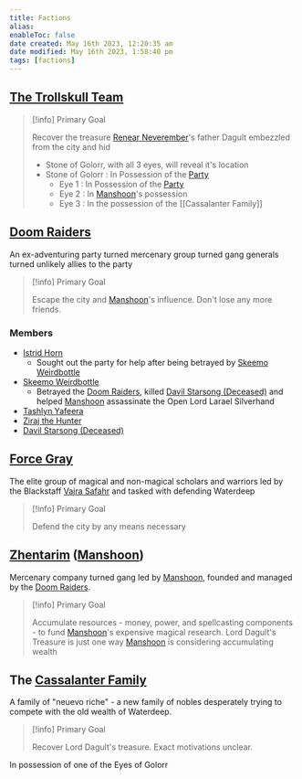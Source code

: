 ```yaml
---
title: Factions
alias: 
enableToc: false
date created: May 16th 2023, 12:20:35 am
date modified: May 16th 2023, 1:58:40 pm
tags: [factions]
---
```

## [The Trollskull Team](The%20Trollskull%20Team.md)
> [!info] Primary Goal
>
> Recover the treasure [Renear Neverember](Renear%20Neverember.md)'s father Dagult embezzled from the city and hid
> - Stone of Golorr, with all 3 eyes, will reveal it's location
> - Stone of Golorr : In Possession of the [Party](The%20Trollskull%20Team.md)
> 	- Eye 1 : In Possession of the [Party](The%20Trollskull%20Team.md)
> 	- Eye 2 : In [Manshoon](Manshoon.md)'s possession
> 	- Eye 3 : In the possession of the [[Cassalanter Family]]

## [Doom Raiders](Doom%20Raiders.md)
An ex-adventuring party turned mercenary group turned gang generals turned unlikely allies to the party
> [!info] Primary Goal
>
> Escape the city and [Manshoon](Manshoon.md)'s influence. Don't lose any more friends.
### Members
- [Istrid Horn](Istrid%20Horn.md)
	- Sought out the party for help after being betrayed by [Skeemo Weirdbottle](Skeemo%20Weirdbottle.md)
- [Skeemo Weirdbottle](Skeemo%20Weirdbottle.md)
	- Betrayed the [Doom Raiders](Doom%20Raiders.md), killed [Davil Starsong (Deceased)](Davil%20Starsong%20(Deceased).md) and helped [Manshoon](Manshoon.md) assassinate the Open Lord Larael Silverhand
- [Tashlyn Yafeera](Tashlyn%20Yafeera.md)
- [Ziraj the Hunter](Ziraj%20the%20Hunter.md)
- [Davil Starsong (Deceased)](Davil%20Starsong%20(Deceased).md)

## [Force Gray](Force%20Gray.md)
The elite group of magical and non-magical scholars and warriors led by the Blackstaff [Vajra Safahr](Vajra%20Safahr.md) and tasked with defending Waterdeep
> [!info] Primary Goal
>
> Defend the city by any means necessary

## [Zhentarim](Zhentarim.md) ([Manshoon](Manshoon.md))
Mercenary company turned gang led by [Manshoon](Manshoon.md), founded and managed by the [Doom Raiders](Doom%20Raiders.md).
> [!info] Primary Goal
>
> Accumulate resources - money, power, and spellcasting components - to fund [Manshoon](Manshoon.md)'s expensive magical research. Lord Dagult's Treasure is just one way [Manshoon](Manshoon.md) is considering accumulating wealth

## The [Cassalanter Family](Cassalanter%20Family.md)
A family of "neuevo riche" - a new family of nobles desperately trying to compete with the old wealth of Waterdeep.
> [!info] Primary Goal
>
> Recover Lord Dagult's treasure. Exact motivations unclear.

In possession of one of the Eyes of Golorr